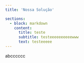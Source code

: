 ```yaml
---
title: 'Nossa Solução'

sections:
  - block: markdown
    content:
      title: teste
      subtitle: testeeeeeeeeeewww
      text: testeeeee
---
```


abcccccc